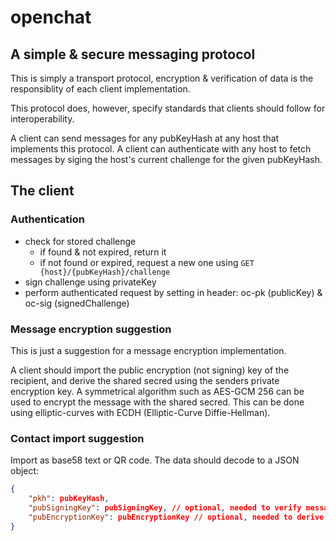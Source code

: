 # openchat
## A simple & secure messaging protocol
This is simply a transport protocol, encryption & verification of data is the responsiblity of each client implementation.

This protocol does, however, specify standards that clients should follow for interoperability.

A client can send messages for any pubKeyHash at any host that implements this protocol.
A client can authenticate with any host to fetch messages by siging the host's current challenge for the given pubKeyHash.

## The client
### Authentication
- check for stored challenge
	- if found & not expired, return it
	- if not found or expired, request a new one using `GET {host}/{pubKeyHash}/challenge`
- sign challenge using privateKey
- perform authenticated request by setting in header: oc-pk (publicKey) & oc-sig (signedChallenge)

### Message encryption suggestion
This is just a suggestion for a message encryption implementation.

A client should import the public encryption (not signing) key of the recipient, and derive the shared secred using the senders private encryption key. A symmetrical algorithm such as AES-GCM 256 can be used to encrypt the message with the shared secred. This can be done using elliptic-curves with ECDH (Elliptic-Curve Diffie-Hellman).

### Contact import suggestion
Import as base58 text or QR code. The data should decode to a JSON object:
``` JSON
{
	"pkh": pubKeyHash,
	"pubSigningKey": pubSigningKey, // optional, needed to verify message content & sender
	"pubEncryptionKey": pubEncryptionKey // optional, needed to derive the shared secret for message encryption
}
```
